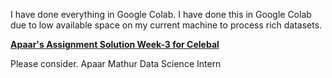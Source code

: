 I have done everything in Google Colab.
I have done this in Google Colab due to low available space on my current machine to process rich datasets.

[**Apaar's Assignment Solution Week-3 for Celebal**](https://colab.research.google.com/drive/1b1DyRCGLILERCGaGQHU-aIxAOC8r7Gx7?usp=sharing)

Please consider.
Apaar Mathur
Data Science Intern
